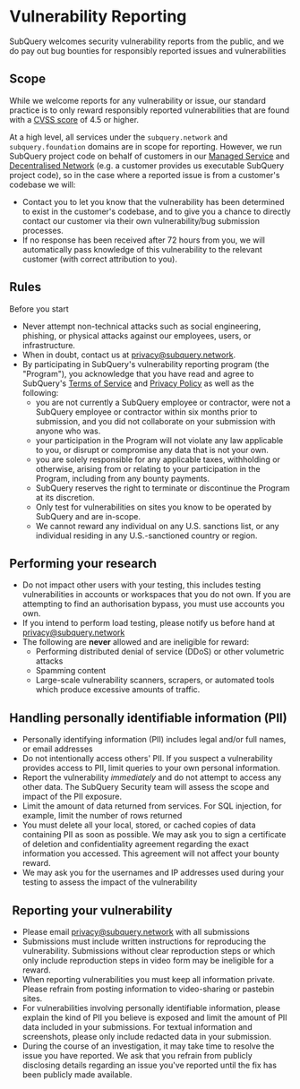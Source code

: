 # Vulnerability Reporting

SubQuery welcomes security vulnerability reports from the public, and we do pay out bug bounties for responsibly reported issues and vulnerabilities

## Scope

While we welcome reports for any vulnerability or issue, our standard practice is to only reward responsibly reported vulnerabilities that are found with a [CVSS score](https://en.wikipedia.org/wiki/Common_Vulnerability_Scoring_System) of 4.5 or higher.

At a high level, all services under the `subquery.network` and `subquery.foundation` domains are in scope for reporting. However, we run SubQuery project code on behalf of customers in our [Managed Service](https://managedservice.subquery.network/) and [Decentralised Network](https://app.subquery.network/) (e.g. a customer provides us executable SubQuery project code), so in the case where a reported issue is from a customer's codebase we will:

- Contact you to let you know that the vulnerability has been determined to exist in the customer's codebase, and to give you a chance to directly contact our customer via their own vulnerability/bug submission processes.
- If no response has been received after 72 hours from you, we will automatically pass knowledge of this vulnerability to the relevant customer (with correct attribution to you).

## Rules

Before you start

- Never attempt non-technical attacks such as social engineering, phishing, or physical attacks against our employees, users, or infrastructure.
- When in doubt, contact us at [privacy@subquery.network](mailto:privacy@subquery.network).
- By participating in SubQuery's vulnerability reporting program (the "Program"), you acknowledge that you have read and agree to SubQuery's [Terms of Service](https://subquery.network/terms) and [Privacy Policy](https://subquery.network/privacy) as well as the following:
  - you are not currently a SubQuery employee or contractor, were not a SubQuery employee or contractor within six months prior to submission, and you did not collaborate on your submission with anyone who was.
  - your participation in the Program will not violate any law applicable to you, or disrupt or compromise any data that is not your own.
  - you are solely responsible for any applicable taxes, withholding or otherwise, arising from or relating to your participation in the Program, including from any bounty payments.
  - SubQuery reserves the right to terminate or discontinue the Program at its discretion.
  - Only test for vulnerabilities on sites you know to be operated by SubQuery and are in-scope.
  - We cannot reward any individual on any U.S. sanctions list, or any individual residing in any U.S.-sanctioned country or region.

## Performing your research

- Do not impact other users with your testing, this includes testing vulnerabilities in accounts or workspaces that you do not own. If you are attempting to find an authorisation bypass, you must use accounts you own.
- If you intend to perform load testing, please notify us before hand at [privacy@subquery.network](mailto:privacy@subquery.network)
- The following are **never** allowed and are ineligible for reward:
  - Performing distributed denial of service (DDoS) or other volumetric attacks
  - Spamming content
  - Large-scale vulnerability scanners, scrapers, or automated tools which produce excessive amounts of traffic.

## Handling personally identifiable information (PII)

- Personally identifying information (PII) includes legal and/or full names, or email addresses
- Do not intentionally access others' PII. If you suspect a vulnerability provides access to PII, limit queries to your own personal information.
- Report the vulnerability _immediately_ and do not attempt to access any other data. The SubQuery Security team will assess the scope and impact of the PII exposure.
- Limit the amount of data returned from services. For SQL injection, for example, limit the number of rows returned
- You must delete all your local, stored, or cached copies of data containing PII as soon as possible. We may ask you to sign a certificate of deletion and confidentiality agreement regarding the exact information you accessed. This agreement will not affect your bounty reward.
- We may ask you for the usernames and IP addresses used during your testing to assess the impact of the vulnerability

##  Reporting your vulnerability

- Please email [privacy@subquery.network](mailto:privacy@subquery.network) with all submissions
- Submissions must include written instructions for reproducing the vulnerability. Submissions without clear reproduction steps or which only include reproduction steps in video form may be ineligible for a reward.
- When reporting vulnerabilities you must keep all information private. Please refrain from posting information to video-sharing or pastebin sites.
- For vulnerabilities involving personally identifiable information, please explain the kind of PII you believe is exposed and limit the amount of PII data included in your submissions. For textual information and screenshots, please only include redacted data in your submission.
- During the course of an investigation, it may take time to resolve the issue you have reported. We ask that you refrain from publicly disclosing details regarding an issue you've reported until the fix has been publicly made available.
